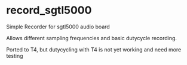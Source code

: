 # record_sgtl5000

Simple Recorder for sgtl5000 audio board

Allows different sampling frequencies and basic dutycycle recording. 

Ported to T4, but dutycycling with T4 is not yet working and need more testing

